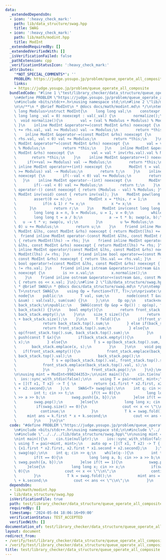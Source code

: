 ```yaml
---
data:
  _extendedDependsOn:
  - icon: ':heavy_check_mark:'
    path: lib/data_structure/swag.hpp
    title: SWAG
  - icon: ':heavy_check_mark:'
    path: lib/math/modint.hpp
    title: ModInt
  _extendedRequiredBy: []
  _extendedVerifiedWith: []
  _isVerificationFailed: false
  _pathExtension: cpp
  _verificationStatusIcon: ':heavy_check_mark:'
  attributes:
    '*NOT_SPECIAL_COMMENTS*': ''
    PROBLEM: https://judge.yosupo.jp/problem/queue_operate_all_composite
    links:
    - https://judge.yosupo.jp/problem/queue_operate_all_composite
  bundledCode: "#line 1 \"test/library_checker/data_structure/queue_operate_all_composite.test.cpp\"\
    \n#define PROBLEM \"https://judge.yosupo.jp/problem/queue_operate_all_composite\"\
    \n#include <bits/stdc++.h>\nusing namespace std;\n\n#line 2 \"lib/math/modint.hpp\"\
    \n\n/**\n * @brief ModInt\n * @docs docs/math/modint.md\n */\n\ntemplate <long\
    \ long Modulus>\nstruct ModInt{\n    long long val;\n    constexpr ModInt(const\
    \ long long _val = 0) noexcept : val(_val) {\n        normalize();\n    }\n  \
    \  void normalize(){\n        val = (val % Modulus + Modulus) % Modulus;\n   \
    \ }\n    inline ModInt &operator+=(const ModInt &rhs) noexcept {\n        if(val\
    \ += rhs.val, val >= Modulus) val -= Modulus;\n        return *this;\n    }\n\
    \    inline ModInt &operator-=(const ModInt &rhs) noexcept {\n        if(val -=\
    \ rhs.val, val < 0) val += Modulus;\n        return *this;\n    }\n    inline\
    \ ModInt &operator*=(const ModInt &rhs) noexcept {\n        val = val * rhs.val\
    \ % Modulus;\n        return *this;\n    }\n    inline ModInt &operator/=(const\
    \ ModInt &rhs) noexcept {\n        val = val * inv(rhs.val).val % Modulus;\n \
    \       return *this;\n    }\n    inline ModInt &operator++() noexcept {\n   \
    \     if(++val >= Modulus) val -= Modulus;\n        return *this;\n    }\n   \
    \ inline ModInt operator++(int) noexcept {\n        ModInt t = val;\n        if(++val\
    \ >= Modulus) val -= Modulus;\n        return t;\n    }\n    inline ModInt &operator--()\
    \ noexcept {\n        if(--val < 0) val += Modulus;\n        return *this;\n \
    \   }\n    inline ModInt operator--(int) noexcept {\n        ModInt t = val;\n\
    \        if(--val < 0) val += Modulus;\n        return t;\n    }\n    inline ModInt\
    \ operator-() const noexcept { return (Modulus - val) % Modulus; }\n    inline\
    \ ModInt inv(void) const { return inv(val); }\n    ModInt pow(long long n){\n\
    \        assert(0 <= n);\n        ModInt x = *this, r = 1;\n        while(n){\n\
    \            if(n & 1) r *= x;\n            x *= x;\n            n >>= 1;\n  \
    \      }\n        return r;\n    }\n    ModInt inv(const long long n) const {\n\
    \        long long a = n, b = Modulus, u = 1, v = 0;\n        while(b){\n    \
    \        long long t = a / b;\n            a -= t * b; swap(a, b);\n         \
    \   u -= t * v; swap(u, v);\n        }\n        u %= Modulus;\n        if(u <\
    \ 0) u += Modulus;\n        return u;\n    }\n    friend inline ModInt operator+(const\
    \ ModInt &lhs, const ModInt &rhs) noexcept { return ModInt(lhs) += rhs; }\n  \
    \  friend inline ModInt operator-(const ModInt &lhs, const ModInt &rhs) noexcept\
    \ { return ModInt(lhs) -= rhs; }\n    friend inline ModInt operator*(const ModInt\
    \ &lhs, const ModInt &rhs) noexcept { return ModInt(lhs) *= rhs; }\n    friend\
    \ inline ModInt operator/(const ModInt &lhs, const ModInt &rhs) noexcept { return\
    \ ModInt(lhs) /= rhs; }\n    friend inline bool operator==(const ModInt &lhs,\
    \ const ModInt &rhs) noexcept { return lhs.val == rhs.val; }\n    friend inline\
    \ bool operator!=(const ModInt &lhs, const ModInt &rhs) noexcept { return lhs.val\
    \ != rhs.val; }\n    friend inline istream &operator>>(istream &is, ModInt &x)\
    \ noexcept {\n        is >> x.val;\n        x.normalize();\n        return is;\n\
    \    }\n    friend inline ostream &operator<<(ostream &os, const ModInt &x) noexcept\
    \ { return os << x.val; }\n};\n#line 2 \"lib/data_structure/swag.hpp\"\n\n/**\n\
    \ * @brief SWAG\n * @docs docs/data_structure/swag.md\n */\n\ntemplate <typename\
    \ T>\nstruct SWAG{\n    using Op = function<T(T, T)>;\n\nprivate:\n    struct\
    \ node{\n    public:\n        T val, sum;\n        node(const T &val, const T\
    \ &sum) : val(val), sum(sum) {}\n    };\n\n    Op op;\n    stack<node> front_stack,\
    \ back_stack;\n\npublic:\n    SWAG(const Op &op = Op()) : op(op), front_stack(),\
    \ back_stack() {}\n\n    bool empty(){\n        return front_stack.empty() &&\
    \ back_stack.empty();\n    }\n\n    size_t size(){\n        return front_stack.size()\
    \ + back_stack.size();\n    }\n\n    T fold(){\n        if(front_stack.empty()){\n\
    \            return back_stack.top().sum;\n        } else if(back_stack.empty()){\n\
    \            return front_stack.top().sum;\n        } else{\n            return\
    \ op(front_stack.top().sum, back_stack.top().sum);\n        }\n    }\n\n    void\
    \ push(const T &x){\n        if(back_stack.empty()){\n            back_stack.emplace(x,\
    \ x);\n        } else{\n            T s = op(back_stack.top().sum, x);\n     \
    \       back_stack.emplace(x, s);\n        }\n    }\n\n    void pop(){\n     \
    \   if(front_stack.empty()){\n            front_stack.emplace(back_stack.top().val,\
    \ back_stack.top().val);\n            back_stack.pop();\n            while(!back_stack.empty()){\n\
    \                T s = op(back_stack.top().val, front_stack.top().sum);\n    \
    \            front_stack.emplace(back_stack.top().val, s);\n                back_stack.pop();\n\
    \            }\n        }\n        front_stack.pop();\n    }\n};\n#line 7 \"test/library_checker/data_structure/queue_operate_all_composite.test.cpp\"\
    \n\nusing mint = ModInt<998244353>;\n\nint main(){\n    cin.tie(nullptr);\n  \
    \  ios::sync_with_stdio(false);\n\n    using T = pair<mint, mint>;\n    auto op\
    \ = [](T x1, T x2) -> T { \n        return {x1.first * x2.first, x2.first * x1.second\
    \ + x2.second};\n    };\n    SWAG<T> swag(op);\n\n    int q; cin >> q;\n    while(q--){\n\
    \        int t; cin >> t;\n        if(t == 0){\n            long long a, b; cin\
    \ >> a >> b;\n            swag.push({a, b});\n        }else if(t == 1){\n    \
    \        swag.pop();\n        }else{\n            long long x; cin >> x;\n   \
    \         if(swag.size() == 0){\n                cout << x << \"\\n\";\n     \
    \           continue;\n            }\n            T k = swag.fold();\n       \
    \     mint ans = k.first * x + k.second;\n            cout << ans << \"\\n\";\n\
    \        }\n    }\n}\n"
  code: "#define PROBLEM \"https://judge.yosupo.jp/problem/queue_operate_all_composite\"\
    \n#include <bits/stdc++.h>\nusing namespace std;\n\n#include \"../../../lib/math/modint.hpp\"\
    \n#include \"../../../lib/data_structure/swag.hpp\"\n\nusing mint = ModInt<998244353>;\n\
    \nint main(){\n    cin.tie(nullptr);\n    ios::sync_with_stdio(false);\n\n   \
    \ using T = pair<mint, mint>;\n    auto op = [](T x1, T x2) -> T { \n        return\
    \ {x1.first * x2.first, x2.first * x1.second + x2.second};\n    };\n    SWAG<T>\
    \ swag(op);\n\n    int q; cin >> q;\n    while(q--){\n        int t; cin >> t;\n\
    \        if(t == 0){\n            long long a, b; cin >> a >> b;\n           \
    \ swag.push({a, b});\n        }else if(t == 1){\n            swag.pop();\n   \
    \     }else{\n            long long x; cin >> x;\n            if(swag.size() ==\
    \ 0){\n                cout << x << \"\\n\";\n                continue;\n    \
    \        }\n            T k = swag.fold();\n            mint ans = k.first * x\
    \ + k.second;\n            cout << ans << \"\\n\";\n        }\n    }\n}"
  dependsOn:
  - lib/math/modint.hpp
  - lib/data_structure/swag.hpp
  isVerificationFile: true
  path: test/library_checker/data_structure/queue_operate_all_composite.test.cpp
  requiredBy: []
  timestamp: '2024-05-04 18:06:16+09:00'
  verificationStatus: TEST_ACCEPTED
  verifiedWith: []
documentation_of: test/library_checker/data_structure/queue_operate_all_composite.test.cpp
layout: document
redirect_from:
- /verify/test/library_checker/data_structure/queue_operate_all_composite.test.cpp
- /verify/test/library_checker/data_structure/queue_operate_all_composite.test.cpp.html
title: test/library_checker/data_structure/queue_operate_all_composite.test.cpp
---
```


